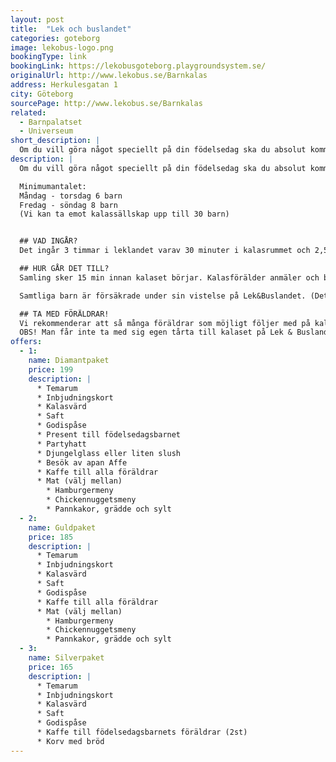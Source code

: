 ```yaml
---
layout: post
title:  "Lek och buslandet"
categories: goteborg
image: lekobus-logo.png
bookingType: link
bookingLink: https://lekobusgoteborg.playgroundsystem.se/
originalUrl: http://www.lekobus.se/Barnkalas
address: Herkulesgatan 1
city: Göteborg
sourcePage: http://www.lekobus.se/Barnkalas
related:
  - Barnpalatset
  - Universeum
short_description: |
  Om du vill göra något speciellt på din födelsedag ska du absolut komma och fira den på lek och bus landet! De har många häftiga kalasrum som garanterat passar barn i alla åldrar.
description: |
  Om du vill göra något speciellt på din födelsedag ska du absolut komma och fira på lek och bus landet! Vi har många häftiga kalasrum som garanterat passar barn i alla åldrar. Vi anordnar barnkalas alla dagar! 

  Minimumantalet:
  Måndag - torsdag 6 barn
  Fredag - söndag 8 barn
  (Vi kan ta emot kalassällskap upp till 30 barn)


  ## VAD INGÅR?
  Det ingår 3 timmar i leklandet varav 30 minuter i kalasrummet och 2,5 timmar i lek- och buslandet. Välj mellan våra olika paket och temarum.

  ## HUR GÅR DET TILL?  
  Samling sker 15 min innan kalaset börjar. Kalasförälder anmäler och betalar kalaset i kassan och får västar till alla barn. Kalasvärdinnan kommer sedan och hämtar kalassällskapet för att tillsammans gå upp till kalasrummet. I kalasrummet äter och sjunger vi för den som fyller år, c:a 30 min. Efter detta återstår lek & bus ute i leklandet i c:a 2,5 timme. Sammanlagd tid 3 timmar.

  Samtliga barn är försäkrade under sin vistelse på Lek&Buslandet. (Det är viktigt att alla barn har strumpor på fötterna när de vistas hos oss. Detta på grund av säkerhet och hygien.)

  ## TA MED FÖRÄLDRAR!
  Vi rekommenderar att så många föräldrar som möjligt följer med på kalaset, alla föräldrar går in gratis. Ni bör vara minst 2 vuxna på plats under hela kalaset.
  OBS! Man får inte ta med sig egen tårta till kalaset på Lek & Buslandet
offers:
  - 1:
    name: Diamantpaket
    price: 199
    description: |
      * Temarum
      * Inbjudningskort
      * Kalasvärd
      * Saft
      * Godispåse
      * Present till födelsedagsbarnet
      * Partyhatt
      * Djungelglass eller liten slush
      * Besök av apan Affe
      * Kaffe till alla föräldrar
      * Mat (välj mellan)
        * Hamburgermeny
        * Chickennuggetsmeny
        * Pannkakor, grädde och sylt
  - 2:
    name: Guldpaket
    price: 185
    description: |
      * Temarum
      * Inbjudningskort
      * Kalasvärd
      * Saft
      * Godispåse
      * Kaffe till alla föräldrar
      * Mat (välj mellan)
        * Hamburgermeny
        * Chickennuggetsmeny
        * Pannkakor, grädde och sylt
  - 3:
    name: Silverpaket
    price: 165
    description: |
      * Temarum
      * Inbjudningskort
      * Kalasvärd
      * Saft
      * Godispåse
      * Kaffe till födelsedagsbarnets föräldrar (2st)
      * Korv med bröd
---
```

